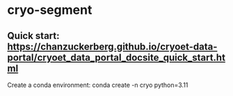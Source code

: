 # cryo-segment

## Quick start: https://chanzuckerberg.github.io/cryoet-data-portal/cryoet_data_portal_docsite_quick_start.html

Create a conda environment:
conda create -n cryo python=3.11